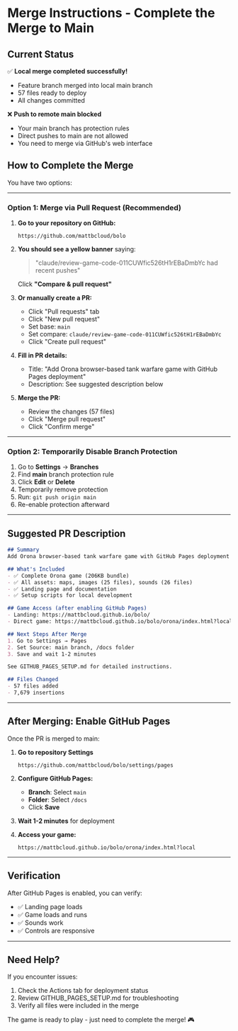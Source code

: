 # Merge Instructions - Complete the Merge to Main

## Current Status

✅ **Local merge completed successfully!**
- Feature branch merged into local main branch
- 57 files ready to deploy
- All changes committed

❌ **Push to remote main blocked**
- Your main branch has protection rules
- Direct pushes to main are not allowed
- You need to merge via GitHub's web interface

## How to Complete the Merge

You have two options:

---

### **Option 1: Merge via Pull Request (Recommended)**

1. **Go to your repository on GitHub:**
   ```
   https://github.com/mattbcloud/bolo
   ```

2. **You should see a yellow banner** saying:
   > "claude/review-game-code-011CUWfic526tH1rEBaDmbYc had recent pushes"

   Click **"Compare & pull request"**

3. **Or manually create a PR:**
   - Click "Pull requests" tab
   - Click "New pull request"
   - Set base: `main`
   - Set compare: `claude/review-game-code-011CUWfic526tH1rEBaDmbYc`
   - Click "Create pull request"

4. **Fill in PR details:**
   - Title: "Add Orona browser-based tank warfare game with GitHub Pages deployment"
   - Description: See suggested description below

5. **Merge the PR:**
   - Review the changes (57 files)
   - Click "Merge pull request"
   - Click "Confirm merge"

---

### **Option 2: Temporarily Disable Branch Protection**

1. Go to **Settings** → **Branches**
2. Find **main** branch protection rule
3. Click **Edit** or **Delete**
4. Temporarily remove protection
5. Run: `git push origin main`
6. Re-enable protection afterward

---

## Suggested PR Description

```markdown
## Summary
Add Orona browser-based tank warfare game with GitHub Pages deployment

## What's Included
- ✅ Complete Orona game (206KB bundle)
- ✅ All assets: maps, images (25 files), sounds (26 files)
- ✅ Landing page and documentation
- ✅ Setup scripts for local development

## Game Access (after enabling GitHub Pages)
- Landing: https://mattbcloud.github.io/bolo/
- Direct game: https://mattbcloud.github.io/bolo/orona/index.html?local

## Next Steps After Merge
1. Go to Settings → Pages
2. Set Source: main branch, /docs folder
3. Save and wait 1-2 minutes

See GITHUB_PAGES_SETUP.md for detailed instructions.

## Files Changed
- 57 files added
- 7,679 insertions
```

---

## After Merging: Enable GitHub Pages

Once the PR is merged to main:

1. **Go to repository Settings**
   ```
   https://github.com/mattbcloud/bolo/settings/pages
   ```

2. **Configure GitHub Pages:**
   - **Branch**: Select `main`
   - **Folder**: Select `/docs`
   - Click **Save**

3. **Wait 1-2 minutes** for deployment

4. **Access your game:**
   ```
   https://mattbcloud.github.io/bolo/orona/index.html?local
   ```

---

## Verification

After GitHub Pages is enabled, you can verify:
- ✅ Landing page loads
- ✅ Game loads and runs
- ✅ Sounds work
- ✅ Controls are responsive

---

## Need Help?

If you encounter issues:
1. Check the Actions tab for deployment status
2. Review GITHUB_PAGES_SETUP.md for troubleshooting
3. Verify all files were included in the merge

The game is ready to play - just need to complete the merge! 🎮
